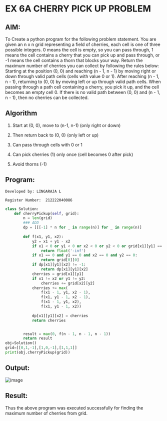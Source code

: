 # EX 6A CHERRY PICK UP PROBLEM
## AIM:
To Create a python program for the following problem statement.
You are given an n x n grid representing a field of cherries, each cell is one of three possible integers.
0	means the cell is empty, so you can pass through,
1	means the cell contains a cherry that you can pick up and pass through, or
-1 means the cell contains a thorn that blocks your way.
Return the maximum number of cherries you can collect by following the rules below:
Starting at the position (0, 0) and reaching (n - 1, n - 1) by moving right or down through valid path cells (cells with value 0 or 1).
After reaching (n - 1, n - 1), returning to (0, 0) by moving left or up through valid path cells.
When passing through a path cell containing a cherry, you pick it up, and the cell becomes an empty cell 0. If there is no valid path between (0, 0) and (n - 1, n - 1), then no cherries can be collected.


## Algorithm
1. Start at (0, 0), move to (n-1, n-1) (only right or down)

2. Then return back to (0, 0) (only left or up)

3. Can pass through cells with 0 or 1

4. Can pick cherries (1) only once (cell becomes 0 after pick)

5. Avoid thorns (-1)

## Program:
```
Developed by: LINGARAJA L

Register Number:  212222040086
```
```python
class Solution:
    def cherryPickup(self, grid):
        n = len(grid) 
        ### ADD
        dp = [[[-1] * n for _ in range(n)] for _ in range(n)]
        
        def f(x1, y1, x2):
            y2 = x1 + y1 - x2
            if x1 < 0 or y1 < 0 or x2 < 0 or y2 < 0 or grid[x1][y1] == -1 or grid[x2][y2] == -1:
                return float('-inf')
            if x1 == 0 and y1 == 0 and x2 == 0 and y2 == 0:
                return grid[0][0]
            if dp[x1][y1][x2] != -1:
                return dp[x1][y1][x2]
            cherries = grid[x1][y1]
            if x1 != x2 or y1 != y2:
                cherries += grid[x2][y2]
            cherries += max(
                f(x1 - 1, y1, x2 - 1),
                f(x1, y1 - 1, x2 - 1),
                f(x1 - 1, y1, x2),
                f(x1, y1 - 1, x2))
            
            dp[x1][y1][x2] = cherries
            return cherries


        result = max(0, f(n - 1, n - 1, n - 1))
        return result
obj=Solution()
grid=[[0,1,-1],[1,0,-1],[1,1,1]]        
print(obj.cherryPickup(grid))

```

## Output:
![image](https://github.com/user-attachments/assets/c2d18537-f033-4c29-b80e-f834d7a02142)



## Result:
Thus the above program was executed successfully for finding the maximum number of cherries from grid.
